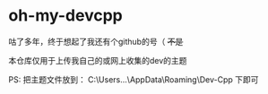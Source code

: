 # oh-my-devcpp

咕了多年，终于想起了我还有个github的号（ ~~不是~~

本仓库仅用于上传我自己的或网上收集的dev的主题

PS: 把主题文件放到： C:\Users\...\AppData\Roaming\Dev-Cpp 下即可
